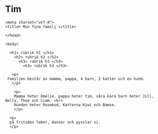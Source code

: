 # Tim

<!DOCTYPE htmL> 

<html lang="sv" dir="ltr">
  
 
  <HEAD>
    
    <meta charset="utf-8"> 
    <title> Min fina familj </title>
 
    </head>
  
    <body>
      
      <h1> rubrik h1 </h1>
        <h2> rubrik h2 </h2>
          <h3> rubrik h3 </h3>
            <h3> rubrik h3 </h3>
        
       <p> 
     Familjen består av mamma, pappa, 4 barn, 2 katter och en hund.  
       </p>
         
        <p>
        Mamma heter Emelie, pappa heter tim, våra kära barn heter Jill, Nelly, Thea och Liam. <br>
        Hunden heter Rosebud, Katterna Kiwi och Bamse.  
        </p>
        
      <p> 
      på fritiden leker, dansar och pysslar vi.
      </p>
        
  </body>
  
  <html>
